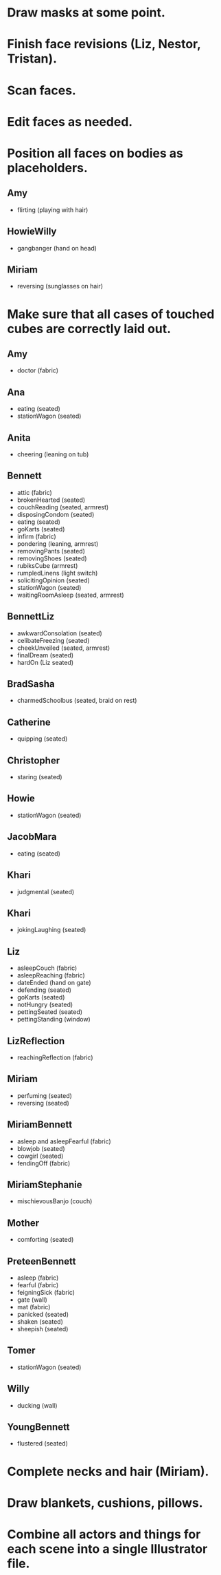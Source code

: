 # Draw masks at some point.

# Finish face revisions (Liz, Nestor, Tristan).

# Scan faces.

# Edit faces as needed.

# Position all faces on bodies as placeholders.

## Amy
* flirting (playing with hair)

## HowieWilly
* gangbanger (hand on head)

## Miriam
* reversing (sunglasses on hair)

# Make sure that all cases of touched cubes are correctly laid out.

## Amy
* doctor (fabric)

## Ana
* eating (seated)
* stationWagon (seated)

## Anita
* cheering (leaning on tub)

## Bennett
* attic (fabric)
* brokenHearted (seated)
* couchReading (seated, armrest)
* disposingCondom (seated)
* eating (seated)
* goKarts (seated)
* infirm (fabric)
* pondering (leaning, armrest)
* removingPants (seated)
* removingShoes (seated)
* rubiksCube (armrest)
* rumpledLinens (light switch)
* solicitingOpinion (seated)
* stationWagon (seated)
* waitingRoomAsleep (seated, armrest)

## BennettLiz
* awkwardConsolation (seated)
* celibateFreezing (seated)
* cheekUnveiled (seated, armrest)
* finalDream (seated)
* hardOn (Liz seated)

## BradSasha
* charmedSchoolbus (seated, braid on rest)

## Catherine
* quipping (seated)

## Christopher
* staring (seated)

## Howie
* stationWagon (seated)

## JacobMara
* eating (seated)

## Khari
* judgmental (seated)

## Khari
* jokingLaughing (seated)

## Liz
* asleepCouch (fabric)
* asleepReaching (fabric)
* dateEnded (hand on gate)
* defending (seated)
* goKarts (seated)
* notHungry (seated)
* pettingSeated (seated)
* pettingStanding (window)

## LizReflection
* reachingReflection (fabric)

## Miriam
* perfuming (seated)
* reversing (seated)

## MiriamBennett
* asleep and asleepFearful (fabric)
* blowjob (seated)
* cowgirl (seated)
* fendingOff (fabric)

## MiriamStephanie
* mischievousBanjo (couch)

## Mother
* comforting (seated)

## PreteenBennett
* asleep (fabric)
* fearful (fabric)
* feigningSick (fabric)
* gate (wall)
* mat (fabric)
* panicked (seated)
* shaken (seated)
* sheepish (seated)

## Tomer
* stationWagon (seated)

## Willy
* ducking (wall)

## YoungBennett
* flustered (seated)

# Complete necks and hair (Miriam).
# Draw blankets, cushions, pillows.

# Combine all actors and things for each scene into a single Illustrator file.